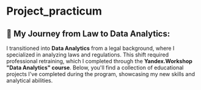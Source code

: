 # Project_practicum
## 🚀 My Journey from Law to Data Analytics:

I transitioned into **Data Analytics** from a legal background, where I specialized in analyzing laws and regulations. This shift required professional retraining, which I completed through the **Yandex.Workshop "Data Analytics" course**. Below, you'll find a collection of educational projects I've completed during the program, showcasing my new skills and analytical abilities.
